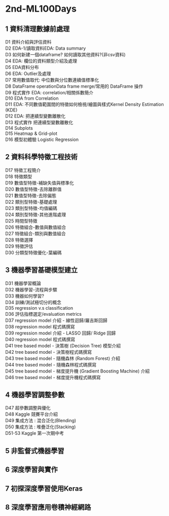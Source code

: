 # 2nd-ML100Days

## 1 資料清理數據前處理
D1 資料介紹與評估資料  
D2 EDA-1/讀取資料EDA: Data summary  
D3 如何新建一個dataframe? 如何讀取其他資料?(非csv資料)  
D4 EDA: 欄位的資料類型介紹及處理  
D5 EDA資料分布  
D6 EDA: Outlier及處理  
D7 常用數值取代: 中位數與分位數連續值標準化  
D8 DataFrame operationData frame merge/常用的 DataFrame 操作  
D9 程式實作 EDA: correlation/相關係數簡介  
D10 EDA from Correlation  
D11 EDA: 不同數值範圍間的特徵如何檢視/繪圖與樣式Kernel Density Estimation (KDE)  
D12 EDA: 把連續型變數離散化  
D13 程式實作 把連續型變數離散化  
D14 Subplots  
D15 Heatmap & Grid-plot  
D16 模型初體驗 Logistic Regression  

## 2 資料科學特徵工程技術  
D17 特徵工程簡介  
D18 特徵類型  
D19 數值型特徵-補缺失值與標準化  
D20 數值型特徵-去除離群值  
D21 數值型特徵-去除偏態  
D22 類別型特徵-基礎處理  
D23 類別型特徵-均值編碼  
D24 類別型特徵-其他進階處理  
D25 時間型特徵  
D26 特徵組合-數值與數值組合  
D27 特徵組合-類別與數值組合  
D28 特徵選擇  
D29 特徵評估  
D30 分類型特徵優化-葉編碼

## 3 機器學習基礎模型建立  
D31 機器學習概論  
D32 機器學習-流程與步驟  
D33 機器如何學習?  
D34 訓練/測試極切分的概念  
D35 regression v.s classification  
D36 評估指標選定/evaluation metrics  
D37 regression model 介紹 - 線性迴歸/羅吉斯回歸    
D38 regression model 程式碼撰寫    
D39 regression model 介紹 - LASSO 回歸/ Ridge 回歸  
D40 regression model 程式碼撰寫  
D41 tree based model - 決策樹 (Decision Tree) 模型介紹  
D42 tree based model - 決策樹程式碼撰寫  
D43 tree based model - 隨機森林 (Random Forest) 介紹  
D44 tree based model - 隨機森林程式碼撰寫  
D45 tree based model - 梯度提升機 (Gradient Boosting Machine) 介紹    
D46 tree based model - 梯度提升機程式碼撰寫    

## 4 機器學習調整參數  
D47 超參數調整與優化  
D48 Kaggle 競賽平台介紹  
D49 集成方法 : 混合泛化(Blending)  
D50 集成方法 : 堆疊泛化(Stacking)  
D51-53 Kaggle 第一次期中考  

## 5 非監督式機器學習  

## 6 深度學習與實作  

## 7 初探深度學習使用Keras  

## 8 深度學習應用卷積神經網路  

